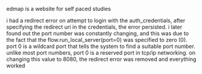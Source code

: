 edmap is a website for self paced studies

i had a redirect error on attempt to login with the auth_credentials, after specifying
the redirect uri in the credentials, the error persisted. i later found out the port
number was constantly changing, and this was due to the fact that the flow.run_local_server(port=0)
was specified to zero (0). port 0 is a wildcard port that tells the system to find a suitable port
number. unlike most port numbers, port 0 is a reserved port in tcp/ip networking. 
on changing this value to 8080, the redirect error was removed and everything worked
